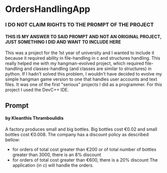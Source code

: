 # OrdersHandlingApp

### I DO NOT CLAIM RIGHTS TO THE PROMPT OF THE PROJECT
#### THIS IS MY ANSWER TO SAID PROMPT AND NOT AN ORIGINAL PROJECT, JUST SOMETHING I DID AND WANT TO INCLUDE HERE

This was a project for the 1st year of university and I wanted to include it because it required ability in file-handling in c and structures handling. This really helped me with my hangman-evolved project, which required file-handling and classes-handling (and classes are similar to structures) in python. If I hadn't solved this problem, I wouldn't have decided to evolve my simple hangman game version to one that handles user accounts and text files. It was one of the first "serious" projects I did as a programmer.
For this project I used the DevC++ IDE.

## Prompt
#### by Kleanthis Thramboulidis
A factory produces small and big bottles. Big bottles cost €0.02 and small bottles cost €0.008. The company has a discount policy as described bellow:
- for orders of total cost greater than €200 or of total number of bottles greater than 3000, there is an 8% discount
- for orders of total cost greater than €600, there is a 20% discount
The application (in c) will handle the orders.

